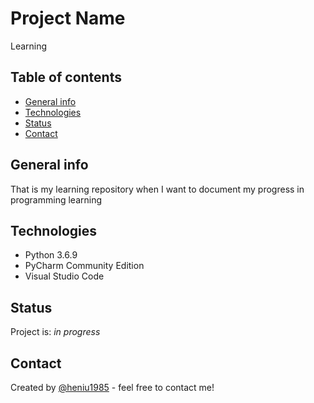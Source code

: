 # Project Name
Learning

## Table of contents
* [General info](#general-info)
* [Technologies](#technologies)
* [Status](#status)
* [Contact](#contact)

## General info
That is my learning repository when I want to document my progress in programming learning

## Technologies
* Python 3.6.9
* PyCharm Community Edition
* Visual Studio Code

## Status
Project is: _in progress_

## Contact
Created by [@heniu1985](https://github.com/heniu1985/learning) - feel free to contact me!